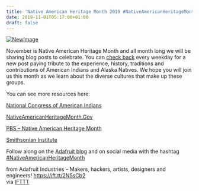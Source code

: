 ```yaml
---
title: 'Native American Heritage Month 2019 #NativeAmericanHeritageMonth'
date: 2019-11-01T05:17:00+01:00
draft: false
---
```


[![NewImage](https://cdn-blog.adafruit.com/uploads/2019/10/NewImage-81.png "NewImage.png")](https://blog.adafruit.com/tag/native-american-heritage-month/)

November is Native American Heritage Month and all month long we will be sharing blog posts to celebrate. You can [check back](https://blog.adafruit.com/tag/native-american-heritage-month/) every weekday for a new post paying tribute to the experience, history, traditions and contributions of American Indians and Alaska Natives. We hope you will join us this month as we learn about the diverse cultures that make up these groups.

You can see more resources here:

[National Congress of American Indians](http://www.ncai.org/initiatives/native-american-heritage-month)

[NativeAmericanHeritageMonth.Gov](https://nativeamericanheritagemonth.gov)

[PBS – Native American Heritage Month](http://www.pbs.org/specials/native-american-heritage-month/)

[Smithsonian Institute](https://americanindian.si.edu)

Follow along on the [Adafruit blog](https://blog.adafruit.com/tag/native-american-heritage-month/) and on social media with the hashtag [#NativeAmericanHeritageMonth](https://twitter.com/search?q=%23NativeAmericanHeritageMonth)

  
  
from Adafruit Industries – Makers, hackers, artists, designers and engineers! https://ift.tt/2N5sCb2  
via [IFTTT](https://ifttt.com/?ref=da&site=blogger)